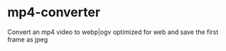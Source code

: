 # mp4-converter
Convert an mp4 video to webp|ogv optimized for web and save the first frame as jpeg
